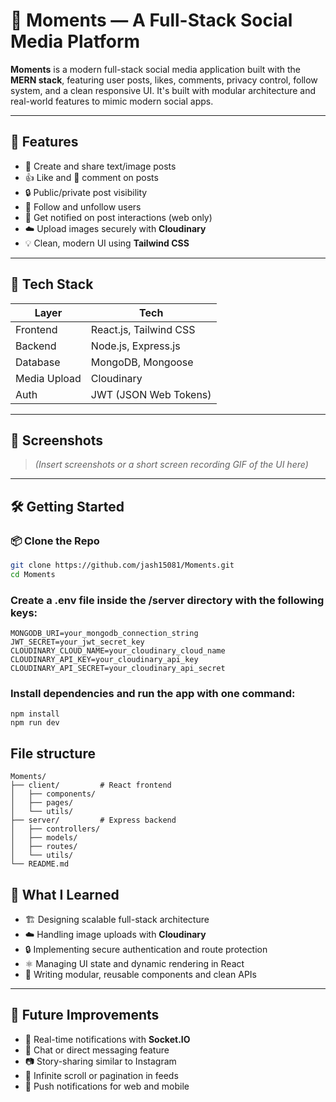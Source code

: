 # 🌟 Moments — A Full-Stack Social Media Platform

**Moments** is a modern full-stack social media application built with the **MERN stack**, featuring user posts, likes, comments, privacy control, follow system, and a clean responsive UI. It's built with modular architecture and real-world features to mimic modern social apps.

---

## 🚀 Features

- 📝 Create and share text/image posts
- 👍 Like and 💬 comment on posts
- 🔒 Public/private post visibility
- 👥 Follow and unfollow users
- 🔔 Get notified on post interactions (web only)
- ☁️ Upload images securely with **Cloudinary**
- 💡 Clean, modern UI using **Tailwind CSS**

---

## 🧰 Tech Stack

| Layer       | Tech               |
|-------------|--------------------|
| Frontend    | React.js, Tailwind CSS |
| Backend     | Node.js, Express.js |
| Database    | MongoDB, Mongoose |
| Media Upload | Cloudinary         |
| Auth        | JWT (JSON Web Tokens) |

---

## 📸 Screenshots

> *(Insert screenshots or a short screen recording GIF of the UI here)*

---

## 🛠️ Getting Started

### 📦 Clone the Repo

```bash
git clone https://github.com/jash15081/Moments.git
cd Moments
```
### Create a .env file inside the /server directory with the following keys:
```
MONGODB_URI=your_mongodb_connection_string
JWT_SECRET=your_jwt_secret_key
CLOUDINARY_CLOUD_NAME=your_cloudinary_cloud_name
CLOUDINARY_API_KEY=your_cloudinary_api_key
CLOUDINARY_API_SECRET=your_cloudinary_api_secret
```

### Install dependencies and run the app with one command:
```
npm install
npm run dev
```

## File structure
```
Moments/
├── client/         # React frontend
│   ├── components/
│   ├── pages/
│   └── utils/
├── server/         # Express backend
│   ├── controllers/
│   ├── models/
│   ├── routes/
│   └── utils/
└── README.md
```

## 🧠 What I Learned

- 🏗️ Designing scalable full-stack architecture
- ☁️ Handling image uploads with **Cloudinary**
- 🔒 Implementing secure authentication and route protection
- ⚛️ Managing UI state and dynamic rendering in React
- 🧩 Writing modular, reusable components and clean APIs

---

## 🚧 Future Improvements

- 🔔 Real-time notifications with **Socket.IO**
- 💬 Chat or direct messaging feature
- 📷 Story-sharing similar to Instagram
- 🔄 Infinite scroll or pagination in feeds
- 📲 Push notifications for web and mobile

